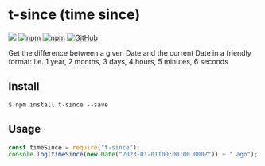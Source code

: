 # t-since (time since)

![](https://github.com/radulucut/t-since/workflows/Node%20CI/badge.svg)
[![npm](https://img.shields.io/npm/v/t-since)](https://www.npmjs.com/package/t-since)
[![npm](https://img.shields.io/npm/dt/t-since)](https://www.npmjs.com/package/t-since)
[![GitHub](https://img.shields.io/github/license/radulucut/t-since)](https://github.com/radulucut/t-since/blob/master/LICENSE)

Get the difference between a given Date and the current Date in a friendly format: i.e. 1 year, 2 months, 3 days, 4 hours, 5 minutes, 6 seconds

## Install

```
$ npm install t-since --save
```

##

## Usage

```javascript
const timeSince = require("t-since");
console.log(timeSince(new Date("2023-01-01T00:00:00.000Z")) + " ago"); // 5 months ago
```
